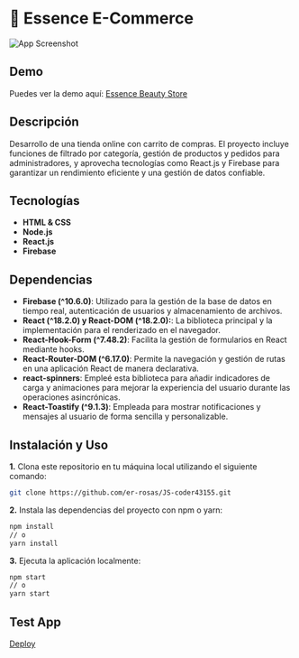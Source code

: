 # 📱 Essence E-Commerce

![App Screenshot](https://.jpg)

## Demo
Puedes ver la demo aquí: [Essence Beauty Store](https://cdelfino.github.io/ecommerce-project)

## Descripción
Desarrollo de una tienda online con carrito de
compras. El proyecto incluye funciones de filtrado por categoría, gestión de productos y pedidos para administradores, y aprovecha tecnologías como React.js y Firebase para garantizar un rendimiento eficiente y una gestión de datos confiable.

## Tecnologías
- **HTML & CSS**
- **Node.js**
- **React.js**
- **Firebase**

## Dependencias 
- **Firebase (^10.6.0)**:  Utilizado para la gestión de la base de datos en tiempo real, autenticación de usuarios y almacenamiento de archivos.
- **React (^18.2.0) y React-DOM (^18.2.0):**: La biblioteca principal y la implementación para el renderizado en el navegador.
- **React-Hook-Form (^7.48.2)**: Facilita la gestión de formularios en React mediante hooks.
- **React-Router-DOM (^6.17.0)**: Permite la navegación y gestión de rutas en una aplicación React de manera declarativa.
- **react-spinners**: Empleé esta biblioteca para añadir indicadores de carga y animaciones para mejorar la experiencia del usuario durante las operaciones asincrónicas.
- **React-Toastify (^9.1.3)**: Empleada para mostrar notificaciones y mensajes al usuario de forma sencilla y personalizable.

## Instalación y Uso
**1.** Clona este repositorio en tu máquina local utilizando el siguiente comando:

```bash
git clone https://github.com/er-rosas/JS-coder43155.git

```

**2.** Instala las dependencias del proyecto con npm o yarn:   

```bash
npm install
// o
yarn install
```

**3.** Ejecuta la aplicación localmente:

```bash
npm start
// o
yarn start
```

## Test App 

[Deploy](https://react-js-coder58160.vercel.app/)